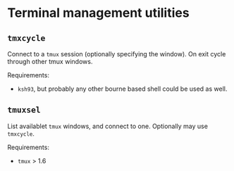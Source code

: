Terminal management utilities
=============================

`tmxcycle`
----------

Connect to a `tmux` session (optionally specifying the window). On exit cycle through other tmux windows. 

Requirements:

* `ksh93`, but probably any other bourne based shell could  be used as well.

`tmuxsel`
----------

List availablet `tmux` windows, and connect to one. Optionally may use `tmxcycle`.

Requirements:

*  `tmux` > 1.6


